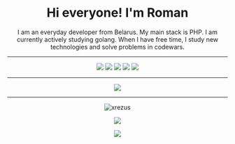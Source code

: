 <h1 align="center">Hi everyone! I'm Roman</h1>

<p align="center">
I am an everyday developer from Belarus. My main stack is PHP. I am currently actively studying golang. When I have free time, I study new technologies and solve problems in codewars.</p>

---

<p align="center">
<img src="https://img.shields.io/badge/PHP-777BB4?style=for-the-badge&logo=php&logoColor=white">
<img src="https://img.shields.io/badge/Laravel-FF2D20?style=for-the-badge&logo=laravel&logoColor=white">
<img src="https://img.shields.io/badge/JavaScript-323330?style=for-the-badge&logo=javascript&logoColor=F7DF1E">
<img src="https://img.shields.io/badge/Vue.js-35495E?style=for-the-badge&logo=vue.js&logoColor=4FC08D">
<img src="https://img.shields.io/badge/PostgreSQL-316192?style=for-the-badge&logo=postgresql&logoColor=white">
</p>

---

<p align="center">
  <img src="https://www.codewars.com/users/Rezus/badges/large">
</p>

  ---
<p align="center">
  <img align="center" src="https://github-readme-streak-stats.herokuapp.com/?user=xrezus&theme=gruvbox&hide_border=true&background=00000000" alt="xrezus"/>
</p>
<p align="center">
  <img src="https://github-readme-stats.vercel.app/api?username=xrezus&count_private=true&show_icons=true&hide_border=true&theme=gruvbox&bg_color=00000000">
</p>
<p align="center">
  <img src="https://github-readme-stats.vercel.app/api/top-langs/?username=xrezus&layout=compact&hide_border=true&theme=gruvbox&bg_color=00000000" />
</p>
